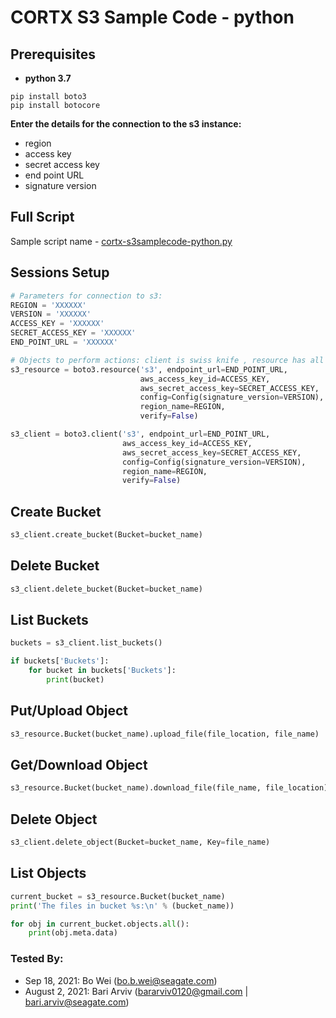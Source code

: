 CORTX S3 Sample Code - python
==============================

Prerequisites
---------------------
* **python 3.7**
```
pip install boto3
pip install botocore
```

**Enter the details for the connection to the s3 instance:**
* region
* access key
* secret access key
* end point URL
* signature version

Full Script
---------------------
Sample script name - [cortx-s3samplecode-python.py](cortx-s3samplecode-python.py)

Sessions Setup
---------------------
```python
# Parameters for connection to s3:
REGION = 'XXXXXX'
VERSION = 'XXXXXX'
ACCESS_KEY = 'XXXXXX'
SECRET_ACCESS_KEY = 'XXXXXX'
END_POINT_URL = 'XXXXXX'

# Objects to perform actions: client is swiss knife , resource has all sort of data:
s3_resource = boto3.resource('s3', endpoint_url=END_POINT_URL,
                             aws_access_key_id=ACCESS_KEY,
                             aws_secret_access_key=SECRET_ACCESS_KEY,
                             config=Config(signature_version=VERSION),
                             region_name=REGION,
                             verify=False)

s3_client = boto3.client('s3', endpoint_url=END_POINT_URL,
                         aws_access_key_id=ACCESS_KEY,
                         aws_secret_access_key=SECRET_ACCESS_KEY,
                         config=Config(signature_version=VERSION),
                         region_name=REGION,
                         verify=False)
```

Create Bucket
---------------------
```python
s3_client.create_bucket(Bucket=bucket_name)
```

Delete Bucket
---------------------
```python
s3_client.delete_bucket(Bucket=bucket_name)
```

List Buckets
---------------------
```python
buckets = s3_client.list_buckets()

if buckets['Buckets']:
    for bucket in buckets['Buckets']:
        print(bucket)
```

Put/Upload Object
---------------------
```python
s3_resource.Bucket(bucket_name).upload_file(file_location, file_name)
```

Get/Download Object
---------------------
```python
s3_resource.Bucket(bucket_name).download_file(file_name, file_location)
```

Delete Object
---------------------
```python
s3_client.delete_object(Bucket=bucket_name, Key=file_name)
```

List Objects
---------------------
```python
current_bucket = s3_resource.Bucket(bucket_name)
print('The files in bucket %s:\n' % (bucket_name))

for obj in current_bucket.objects.all():
    print(obj.meta.data)
```

### Tested By:
* Sep 18, 2021: Bo Wei (bo.b.wei@seagate.com)
* August 2, 2021: Bari Arviv (bararviv0120@gmail.com | bari.arviv@seagate.com)
